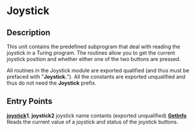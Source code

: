 
# Joystick

## Description
This unit contains the predefined subprogram that deal with reading the joystick in a Turing program. The routines allow you to get the current joystick position and whether either one of the two buttons are pressed. 

All routines in the Joystick module are exported qualified (and thus must be prefaced with "**Joystick.**"). All the constants are exported unqualified and thus do not need the **Joystick** prefix.


## Entry Points

[**joystick**](joystick_joystick.html)**1**, **joystick2**   joystick name contants (exported unqualified)
[**GetInfo**](joystick_getinfo.html)   Reads the current value of a joystick and status of the joystick buttons.
